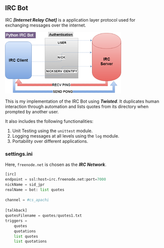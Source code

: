## IRC Bot
IRC ***[Internet Relay Chat]*** is a application layer protocol used for exchanging messages over the internet.

<img height="200" src="image.png">

This is my implementation of the IRC Bot using ***Twisted***. It duplicates human interaction through automation and lists quotes from its directory when prompted by another user. 

It also includes the following functionalities:
1. Unit Testing using the ```unittest``` module. 
2. Logging messages at all levels using the ```log``` module.
3. Portability over different applications.

### settings.ini
Here, ```freenode.net``` is chosen as the ***IRC Network***.
```python
[irc]
endpoint = ssl:host=irc.freenode.net:port=7000
nickName = sid_jpr
realName = bot: list quotes

channel = #cs_apachi

[talkback]
quotesFilename = quotes/quotes1.txt
triggers =
    quotes
    quotations
    list quotes
    list quotations
```

